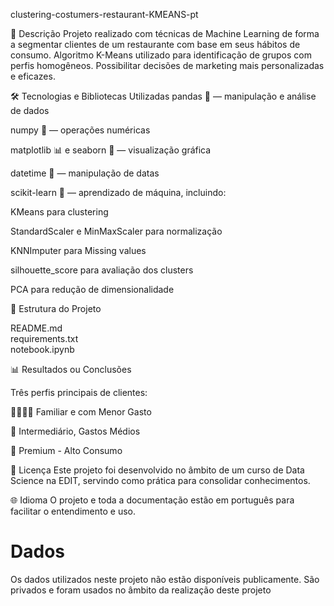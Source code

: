 clustering-costumers-restaurant-KMEANS-pt

🚀 Descrição 
Projeto realizado com técnicas de Machine Learning de forma a segmentar clientes de um restaurante com base em seus hábitos de consumo. Algoritmo K-Means utilizado para identificação de grupos com perfis homogêneos. Possibilitar decisões de marketing mais personalizadas e eficazes.

🛠️ Tecnologias e Bibliotecas Utilizadas
pandas 🐼 — manipulação e análise de dados

numpy 🔢 — operações numéricas

matplotlib 📊 e seaborn 🎨 — visualização gráfica

datetime 📅 — manipulação de datas

scikit-learn 🤖 — aprendizado de máquina, incluindo:

KMeans para clustering

StandardScaler e MinMaxScaler para normalização

KNNImputer para Missing values

silhouette_score para avaliação dos clusters

PCA para redução de dimensionalidade

📁 Estrutura do Projeto

README.md             
requirements.txt      
notebook.ipynb  

📊 Resultados ou Conclusões

Três perfis principais de clientes:

👨‍👩‍👧‍👦 Familiar e com Menor Gasto 

💼 Intermediário, Gastos Médios 

💎 Premium - Alto Consumo 



📜 Licença
Este projeto foi desenvolvido no âmbito de um curso de Data Science na EDIT, servindo como prática para consolidar conhecimentos.

🌐 Idioma
O projeto e toda a documentação estão em português para facilitar o entendimento e uso.


# Dados

Os dados utilizados neste projeto não estão disponíveis publicamente. São privados e foram usados no âmbito da realização deste projeto


